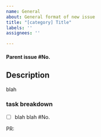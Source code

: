```yaml
---
name: General
about: General format of new issue
title: "[category] Title"
labels: ''
assignees: ''

---
```


#### Parent issue #No.

## Description
blah

### task breakdown

- [ ] blah blah #No.

PR:

